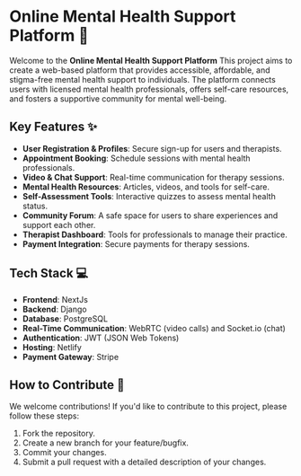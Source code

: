 # Online Mental Health Support Platform 🌟

Welcome to the **Online Mental Health Support Platform** This project aims to create a web-based platform that provides accessible, affordable, and stigma-free mental health support to individuals. The platform connects users with licensed mental health professionals, offers self-care resources, and fosters a supportive community for mental well-being.

## Key Features ✨
- **User Registration & Profiles**: Secure sign-up for users and therapists.
- **Appointment Booking**: Schedule sessions with mental health professionals.
- **Video & Chat Support**: Real-time communication for therapy sessions.
- **Mental Health Resources**: Articles, videos, and tools for self-care.
- **Self-Assessment Tools**: Interactive quizzes to assess mental health status.
- **Community Forum**: A safe space for users to share experiences and support each other.
- **Therapist Dashboard**: Tools for professionals to manage their practice.
- **Payment Integration**: Secure payments for therapy sessions.

## Tech Stack 💻
- **Frontend**: NextJs
- **Backend**: Django
- **Database**: PostgreSQL
- **Real-Time Communication**: WebRTC (video calls) and Socket.io (chat)
- **Authentication**: JWT (JSON Web Tokens)
- **Hosting**: Netlify
- **Payment Gateway**: Stripe

## How to Contribute 🤝
We welcome contributions! If you'd like to contribute to this project, please follow these steps:
1. Fork the repository.
2. Create a new branch for your feature/bugfix.
3. Commit your changes.
4. Submit a pull request with a detailed description of your changes.

